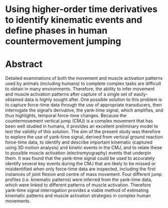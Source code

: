 # Using higher-order time derivatives to identify kinematic events and define phases in human countermovement jumping
# Abstract
Detailed examinations of both the movement and muscle activation patterns used by animals (including humans) to complete complex tasks are difficult to obtain in many environments. Therefore, the ability to infer movement and muscle activation patterns after capture of a single set of easily-obtained data is highly sought after. One possible solution to this problem is to capture force-time data through the use of appropriate transducers, then interrogate the signal’s derivative, the yank-time signal, which amplifies, and thus highlights, temporal force-time changes. Because the countermovement vertical jump (CMJ) is a complex movement that has been well studied in humans, it provides an excellent preliminary model to test the validity of this solution. The aim of the present study was therefore to explore the use of yank-time signal, derived from vertical ground reaction force-time data, to identify and describe important kinematic (captured using 3D motion analysis) and kinetic events in the CMJ, and to relate these to possible muscle activation (electromyography) events that underpin them. It was found that the yank-time signal could be used to accurately identify several key events during the CMJ that are likely to be missed or misidentified when only force-time data are inspected, including the first instances of joint flexion and centre of mass movement. Four different jump profiles (i.e. kinematic patterns) were inferred from the yank-time data, which were linked to different patterns of muscle activation. Therefore yank-time signal interrogation provides a viable method of estimating kinematic patterns and muscle activation strategies in complex human movements.

